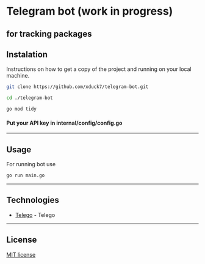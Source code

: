 # Telegram bot (work in progress)
for tracking packages
---
## Instalation

Instructions on how to get a copy of the project and running on your local machine.

```bash
git clone https://github.com/xduck7/telegram-bot.git
```

```bash
cd ./telegram-bot
```

```bash
go mod tidy
```
#### Put your API key in internal/config/config.go 

---
## Usage

For running bot use

```bash
go run main.go
```

---
## Technologies


* [Telego](https://github.com/mymmrac/telego) - Telego

---

## License
[MIT license](https://choosealicense.com/licenses/mit/)
